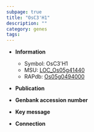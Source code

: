 ```yaml
---
subpage: true
title: "OsC3'H1"
description: ""
category: genes
tags: 
---
```


* **Information**  
    + Symbol: OsC3'H1  
    + MSU: [LOC_Os05g41440](http://rice.plantbiology.msu.edu/cgi-bin/ORF_infopage.cgi?orf=LOC_Os05g41440)  
    + RAPdb: [Os05g0494000](http://rapdb.dna.affrc.go.jp/viewer/gbrowse_details/irgsp1?name=Os05g0494000)  

* **Publication**  

* **Genbank accession number**  

* **Key message**  

* **Connection**  



